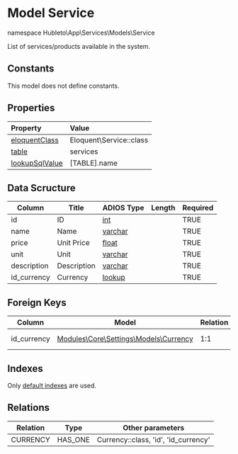 # Model Service

namespace Hubleto\App\Services\Models\Service

List of services/products available in the system.

## Constants

This model does not define constants.

## Properties

| Property                                                                                 | Value                   |
| :--------------------------------------------------------------------------------------- | :---------------------- |
| [eloquentClass](https://docs.wai.blue/adios-framework/models/properties#eloquentClass)   | Eloquent\Service::class |
| [table](https://docs.wai.blue/adios-framework/models/properties#table)                   | services                |
| [lookupSqlValue](https://docs.wai.blue/adios-framework/models/properties#lookupSqlValue) | [TABLE].name            |

## Data Scructure

| Column      | Title       | ADIOS Type                                                                 | Length | Required |
| ----------- | ----------- | -------------------------------------------------------------------------- | ------ | -------- |
| id          | ID          | [int](https://docs.wai.blue/adios-framework/models/attributes#int)         |        | TRUE     |
| name        | Name        | [varchar](https://docs.wai.blue/adios-framework/models/attributes#varchar) |        | TRUE     |
| price       | Unit Price  | [float](https://docs.wai.blue/adios-framework/models/attributes#float)     |        | TRUE     |
| unit        | Unit        | [varchar](https://docs.wai.blue/adios-framework/models/attributes#varchar) |        | TRUE     |
| description | Description | [varchar](https://docs.wai.blue/adios-framework/models/attributes#varchar) |        | TRUE     |
| id_currency | Currency    | [lookup](https://docs.wai.blue/adios-framework/models/attributes#lookup)   |        | TRUE     |

## Foreign Keys

| Column      | Model                                                                      | Relation | OnUpdate | OnDelete |
| ----------- | -------------------------------------------------------------------------- | -------- | -------- | -------- |
| id_currency | [Modules\Core\Settings\Models\Currency](../../settings/models/currency) | 1:1      | Cascade  | SET NULL |

## Indexes

Only [default indexes](https://docs.wai.blue/adios-framework/default-indexes) are used.

## Relations

| Relation | Type    | Other parameters                     |
| -------- | ------- | ------------------------------------ |
| CURRENCY | HAS_ONE | Currency::class, 'id', 'id_currency' |

